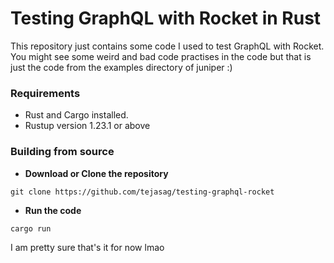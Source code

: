 # Testing GraphQL with Rocket in Rust

This repository just contains some code I used to test GraphQL with Rocket. 
You might see some weird and bad code practises in the code but that is just the code from the examples directory of juniper :)

### Requirements
- Rust and Cargo installed.
- Rustup version 1.23.1 or above

### Building from source

- **Download or Clone the repository**
```shell
git clone https://github.com/tejasag/testing-graphql-rocket
```

- **Run the code**
```shell
cargo run
```

I am pretty sure that's it for now lmao